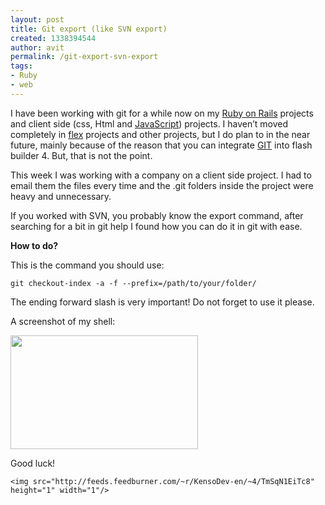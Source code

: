 ```yaml
---
layout: post
title: Git export (like SVN export)
created: 1338394544
author: avit
permalink: /git-export-svn-export
tags:
- Ruby
- web
---
```

<p>I have been working with git for a while now on my <a href='http://www.kensodev.com/2011/09/16/kill-all-resque-workers-with-a-single-command/' title='Ruby on Rails'>Ruby on Rails</a> projects and client side (css, Html and <a href='http://www.kensodev.com/tag/javascript/' title='JavaScript'>JavaScript</a>) projects. I haven’t moved completely in <a href='http://www.kensodev.com/category/flex/' title='Flex'>flex</a> projects and other projects, but I do plan to in the near future, mainly because of the reason that you can integrate <a href='http://www.kensodev.com/tag/git/' title='GIT'>GIT</a> into flash builder 4. But, that is not the point.</p>

<p>This week I was working with a company on a client side project. I had to email them the files every time and the .git folders inside the project were heavy and unnecessary.</p>

<p>If you worked with SVN, you probably know the export command, after searching for a bit in git help I found how you can do it in git with ease.</p>
<strong>How to do?</strong>
<p>This is the command you should use:</p>
<div class='highlight'><pre><code class='bash'>git checkout-index -a -f --prefix<span class='o'>=</span>/path/to/your/folder/
</code></pre>
</div>
<p>The ending forward slash is very important! Do not forget to use it please.</p>

<p>A screenshot of my shell:</p>
<a href='http://www.kensodev.com/2010/06/09/git-export-like-svn-export/screen-shot-2010-06-09-at-7-13-54-pm/' rel='attachment wp-att-468'><img alt='' class='aligncenter size-medium wp-image-468' height='182' src='http://www.kensodev.com/wp-content/uploads/2010/06/Screen-shot-2010-06-09-at-7.13.54-PM-300x182.png' title='Git export to folder (shell)' width='300' /></a>
<p>Good luck!</p>
      
    <img src="http://feeds.feedburner.com/~r/KensoDev-en/~4/TmSqN1EiTc8" height="1" width="1"/>
